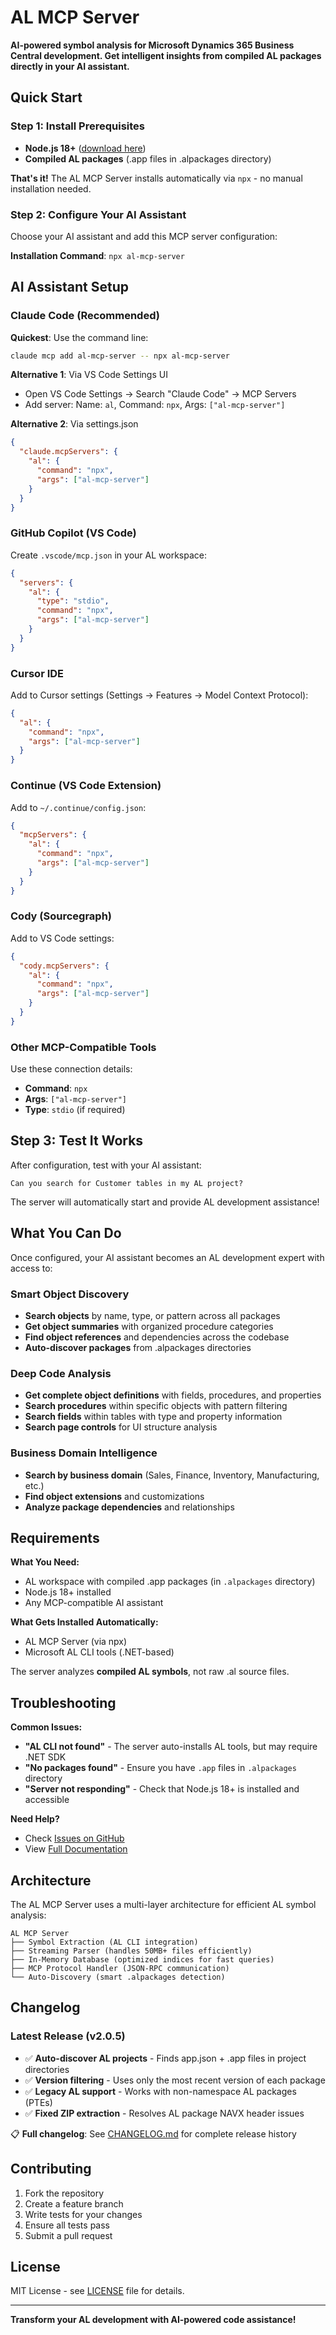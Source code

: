 # AL MCP Server

**AI-powered symbol analysis for Microsoft Dynamics 365 Business Central development. Get intelligent insights from compiled AL packages directly in your AI assistant.**

## Quick Start

### Step 1: Install Prerequisites
- **Node.js 18+** ([download here](https://nodejs.org/))
- **Compiled AL packages** (.app files in .alpackages directory)

**That's it!** The AL MCP Server installs automatically via `npx` - no manual installation needed.

### Step 2: Configure Your AI Assistant

Choose your AI assistant and add this MCP server configuration:

**Installation Command**: `npx al-mcp-server`

## AI Assistant Setup

### Claude Code (Recommended)

**Quickest**: Use the command line:
```bash
claude mcp add al-mcp-server -- npx al-mcp-server
```

**Alternative 1**: Via VS Code Settings UI
- Open VS Code Settings → Search "Claude Code" → MCP Servers  
- Add server: Name: `al`, Command: `npx`, Args: `["al-mcp-server"]`

**Alternative 2**: Via settings.json
```json
{
  "claude.mcpServers": {
    "al": {
      "command": "npx",
      "args": ["al-mcp-server"]
    }
  }
}
```

### GitHub Copilot (VS Code)

Create `.vscode/mcp.json` in your AL workspace:
```json
{
  "servers": {
    "al": {
      "type": "stdio",
      "command": "npx", 
      "args": ["al-mcp-server"]
    }
  }
}
```

### Cursor IDE

Add to Cursor settings (Settings → Features → Model Context Protocol):
```json
{
  "al": {
    "command": "npx",
    "args": ["al-mcp-server"]
  }
}
```

### Continue (VS Code Extension)

Add to `~/.continue/config.json`:
```json
{
  "mcpServers": {
    "al": {
      "command": "npx",
      "args": ["al-mcp-server"]
    }
  }
}
```

### Cody (Sourcegraph)

Add to VS Code settings:
```json
{
  "cody.mcpServers": {
    "al": {
      "command": "npx",
      "args": ["al-mcp-server"]
    }
  }
}
```

### Other MCP-Compatible Tools

Use these connection details:
- **Command**: `npx`
- **Args**: `["al-mcp-server"]`  
- **Type**: `stdio` (if required)

## Step 3: Test It Works

After configuration, test with your AI assistant:
```
Can you search for Customer tables in my AL project?
```

The server will automatically start and provide AL development assistance!

## What You Can Do

Once configured, your AI assistant becomes an AL development expert with access to:

### Smart Object Discovery
- **Search objects** by name, type, or pattern across all packages
- **Get object summaries** with organized procedure categories  
- **Find object references** and dependencies across the codebase
- **Auto-discover packages** from .alpackages directories

### Deep Code Analysis
- **Get complete object definitions** with fields, procedures, and properties
- **Search procedures** within specific objects with pattern filtering
- **Search fields** within tables with type and property information
- **Search page controls** for UI structure analysis

### Business Domain Intelligence
- **Search by business domain** (Sales, Finance, Inventory, Manufacturing, etc.)
- **Find object extensions** and customizations
- **Analyze package dependencies** and relationships

## Requirements

**What You Need:**
- AL workspace with compiled .app packages (in `.alpackages` directory)
- Node.js 18+ installed
- Any MCP-compatible AI assistant

**What Gets Installed Automatically:**
- AL MCP Server (via npx)
- Microsoft AL CLI tools (.NET-based)

The server analyzes **compiled AL symbols**, not raw .al source files.

## Troubleshooting

**Common Issues:**

- **"AL CLI not found"** - The server auto-installs AL tools, but may require .NET SDK
- **"No packages found"** - Ensure you have `.app` files in `.alpackages` directory 
- **"Server not responding"** - Check that Node.js 18+ is installed and accessible

**Need Help?**
- Check [Issues on GitHub](https://github.com/StefanMaron/AL-Dependency-MCP-Server/issues)
- View [Full Documentation](https://github.com/StefanMaron/AL-Dependency-MCP-Server#readme)

## Architecture

The AL MCP Server uses a multi-layer architecture for efficient AL symbol analysis:

```
AL MCP Server
├── Symbol Extraction (AL CLI integration)
├── Streaming Parser (handles 50MB+ files efficiently)  
├── In-Memory Database (optimized indices for fast queries)
├── MCP Protocol Handler (JSON-RPC communication)
└── Auto-Discovery (smart .alpackages detection)
```

## Changelog

### Latest Release (v2.0.5)
- ✅ **Auto-discover AL projects** - Finds app.json + .app files in project directories
- ✅ **Version filtering** - Uses only the most recent version of each package  
- ✅ **Legacy AL support** - Works with non-namespace AL packages (PTEs)
- ✅ **Fixed ZIP extraction** - Resolves AL package NAVX header issues

📋 **Full changelog**: See [CHANGELOG.md](./CHANGELOG.md) for complete release history

## Contributing

1. Fork the repository
2. Create a feature branch  
3. Write tests for your changes
4. Ensure all tests pass
5. Submit a pull request

## License

MIT License - see [LICENSE](LICENSE) file for details.

---

**Transform your AL development with AI-powered code assistance!**